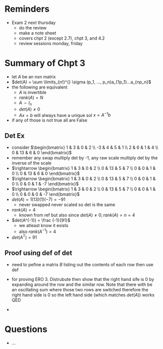 # Reminders
- Exam 2 next thursday
    - do the review
    - make a note sheet
    - covers chpt 2 (except 2.7), chpt 3, and 4.2
    - review sessions monday, friday

# Summary of Chpt 3
- let $A$ be an nxn matrix
- $det(A) = \sum \limits_{n!}^{} \sigma (p_1, ..., p_n)a_{1p_1}...a_{np_n}$
- the following are equivalent
    - $A$ is invertible
    - $rank(A) = N$
    - $A \sim I_n$
    - $det(A) \neq 0$
    - $Ax = b$ will always have a unique sol $x = A^{-1}b$
- if any of those is not true all are False

## Det Ex
- consider $\begin{bmatrix}
1 & 3 & 0 & 2 \\
-3 & 4 & 5 & 1 \\
2 & 6 & 1 & 4 \\
0 & 13 & 6 & 0
\end{bmatrix}$
- remember any swap multiply det by -1, any raw scale multiply det by the inverse of the scale
- $\rightarrow \begin{bmatrix}
1 & 3 & 0 & 2 \\
0 & 13 & 5 & 7 \\
0 & 0 & 1 & 0 \\
0 & 13 & 6 & 0
\end{bmatrix}$
- $\rightarrow \begin{bmatrix}
1 & 3 & 0 & 2 \\
0 & 13 & 5 & 7 \\
0 & 0 & 1 & 0 \\
0 & 0 & 1 & -7
\end{bmatrix}$
- $\rightarrow \begin{bmatrix}
1 & 3 & 0 & 2 \\
0 & 13 & 5 & 7 \\
0 & 0 & 1 & 0 \\
0 & 0 & 0 & -7
\end{bmatrix}$
- $det(A) = 1(13)(1)(-7) = -91$
    - never swapped never scaled so det is the same
- $rank(A) = 4$
    - known from ref but also since $det(A) \neq 0; rank(A) = n = 4$
- $det(A^{-1}) = \frac {-1}{91}$
    - we atleast know it exists
    - also $rank(A^{-1}) = 4$
- $det(A^T) = 91$

## Proof using def of det
- need to pefine a matrix $B$ listing out the contents of each row then use def
- for proving ERO 3. Distrubute then show that the right hand sife is 0 by expanding around the row and the similar row. Note that there with be an oscillating sum where those two rows are switched therefore the right hand side is 0 so the left hand side (which matches $det(A)$) works QED

- 

# Questions
- ...